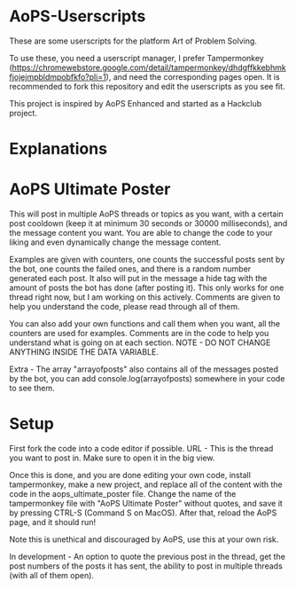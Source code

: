 # AoPS-Userscripts
These are some userscripts for the platform Art of Problem Solving.

To use these, you need a userscript manager, I prefer Tampermonkey (https://chromewebstore.google.com/detail/tampermonkey/dhdgffkkebhmkfjojejmpbldmpobfkfo?pli=1), and need the corresponding pages open. It is recommended to fork this repository and edit the userscripts as you see fit.

This project is inspired by AoPS Enhanced and started as a Hackclub project.

# Explanations
# AoPS Ultimate Poster
This will post in multiple AoPS threads or topics as you want, with a certain post cooldown (keep it at minimum 30 seconds or 30000 milliseconds), and the message content you want. You are able to change the code to your liking and even dynamically change the message content. 

Examples are given with counters, one counts the successful posts sent by the bot, one counts the failed ones, and there is a random number generated each post. It also will put in the message a hide tag with the amount of posts the bot has done (after posting it). This only works for one thread right now, but I am working on this actively. Comments are given to help you understand the code, please read through all of them.

You can also add your own functions and call them when you want, all the counters are used for examples. Comments are in the code to help you understand what is going on at each section. NOTE - DO NOT CHANGE ANYTHING INSIDE THE DATA VARIABLE.

Extra - The array "arrayofposts" also contains all of the messages posted by the bot, you can add console.log(arrayofposts) somewhere in your code to see them.

# Setup
First fork the code into a code editor if possible. 
URL - This is the thread you want to post in. Make sure to open it in the big view.

Once this is done, and you are done editing your own code, install tampermonkey, make a new project, and replace all of the content with the code in the aops_ultimate_poster file. Change the name of the tampermonkey file with "AoPS Ultimate Poster" without quotes, and save it by pressing CTRL-S (Command S on MacOS). After that, reload the AoPS page, and it should run!

Note this is unethical and discouraged by AoPS, use this at your own risk.

In development - An option to quote the previous post in the thread, get the post numbers of the posts it has sent, the ability to post in multiple threads (with all of them open).


